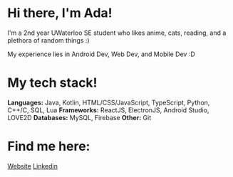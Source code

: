 # Hi there, I'm Ada!

I'm a 2nd year UWaterloo SE student who likes anime, cats, reading, and a plethora of random things :)

My experience lies in Android Dev, Web Dev, and Mobile Dev :D

# My tech stack!

<strong>Languages:</strong> Java, Kotlin, HTML/CSS/JavaScript, TypeScript, Python, C++/C, SQL, Lua
<strong>Frameworks:</strong> ReactJS, ElectronJS, Android Studio, LOVE2D
<strong>Databases:</strong> MySQL, Firebase
<strong>Other:</strong> Git

# Find me here: 

<a href="https://adabingw.github.io/">Website</a>
<a href="https://www.linkedin.com/in/adabingw/">Linkedin</a>
